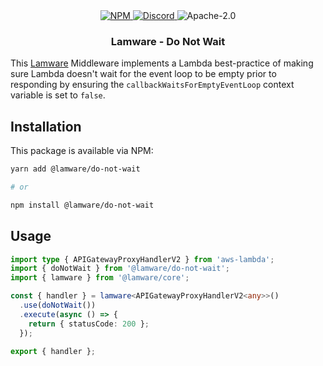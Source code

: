 <div align="center">
  <a href="https://www.npmjs.com/package/@lamware/do-not-wait" target="_blank">
    <img src="https://img.shields.io/npm/v/@lamware/do-not-wait?style=flat-square" alt="NPM" />
  </a>
  <a href="https://discord.gg/XMrHXtN" target="_blank">
    <img src="https://img.shields.io/discord/123906549860139008?color=7289DA&label=discord&logo=discord&logoColor=FFFFFF&style=flat-square" alt="Discord" />
  </a>
  <img src="https://img.shields.io/npm/l/@lamware/do-not-wait?style=flat-square" alt="Apache-2.0" />
  <h3>Lamware - Do Not Wait</h3>
</div>

This [Lamware](https://github.com/evilkiwi/lamware) Middleware implements a Lambda best-practice of making sure Lambda doesn't wait for the event loop to be empty prior to responding by ensuring the `callbackWaitsForEmptyEventLoop` context variable is set to `false`.

## Installation

This package is available via NPM:

```bash
yarn add @lamware/do-not-wait

# or

npm install @lamware/do-not-wait
```

## Usage

```typescript
import type { APIGatewayProxyHandlerV2 } from 'aws-lambda';
import { doNotWait } from '@lamware/do-not-wait';
import { lamware } from '@lamware/core';

const { handler } = lamware<APIGatewayProxyHandlerV2<any>>()
  .use(doNotWait())
  .execute(async () => {
    return { statusCode: 200 };
  });

export { handler };
```
